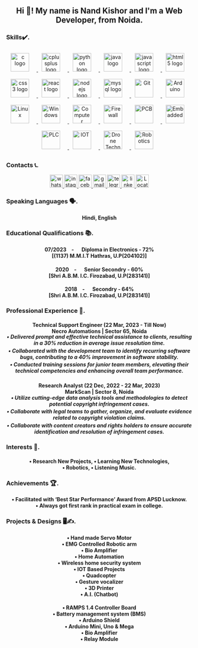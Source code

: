 <h2 align="center">Hi 👋! My name is Nand Kishor and I'm a Web Developer, from Noida.</h2>

###

<div align="center">
    <h3 align="left">Skills✔️.</h3>
    <a href="https://www.learn-c.org/" target="_blank">
        <img src="https://cdn.jsdelivr.net/gh/devicons/devicon/icons/c/c-original.svg"
            style="margin: 10px;margin-right: 20px;" height="50" alt="c logo" />
    </a>
    <a href="https://isocpp.org/" target="_blank">
        <img src="https://cdn.jsdelivr.net/gh/devicons/devicon/icons/cplusplus/cplusplus-original.svg"
            style="margin: 10px;margin-right: 20px;" height="50" alt="cplusplus logo" />
    </a>
    <a href="https://www.python.org/" target="_blank">
        <img src="https://cdn.jsdelivr.net/gh/devicons/devicon/icons/python/python-original.svg"
            style="margin: 10px;margin-right: 20px;" height="50" alt="python logo" />
    </a>
    <a href="https://docs.oracle.com/javase/8/docs/api/" target="_blank">
        <img src="https://cdn.jsdelivr.net/gh/devicons/devicon/icons/java/java-original.svg"
            style="margin: 10px;margin-right: 20px;" height="50" alt="java logo" />
    </a>
    <a href="https://developer.mozilla.org/en-US/docs/Web/JavaScript" target="_blank">
        <img src="https://cdn.jsdelivr.net/gh/devicons/devicon/icons/javascript/javascript-original.svg"
            style="margin: 10px;margin-right: 20px;" height="50" alt="javascript logo" />
    </a>
    <a href="https://html.com/" target="_blank">
        <img src="https://cdn.jsdelivr.net/gh/devicons/devicon/icons/html5/html5-original.svg"
            style="margin: 10px;margin-right: 20px;" height="50" alt="html5 logo" />
    </a>
    <a href="https://developer.mozilla.org/en-US/docs/Web/CSS" target="_blank">
        <img src="https://cdn.jsdelivr.net/gh/devicons/devicon/icons/css3/css3-original.svg"
            style="margin: 10px;margin-right: 20px;" height="50" alt="css3 logo" />
    </a>
    <a href="https://legacy.reactjs.org/" target="_blank">
        <img src="https://cdn.jsdelivr.net/gh/devicons/devicon/icons/react/react-original.svg"
            style="margin: 10px;margin-right: 20px;" height="50" alt="react logo" />
    </a>
    <a href="https://nodejs.org/en/learn/getting-started/introduction-to-nodejs" target="_blank">
        <img src="https://cdn.jsdelivr.net/gh/devicons/devicon/icons/nodejs/nodejs-original.svg"
            style="margin: 10px;margin-right: 20px;" height="50" alt="nodejs logo" />
    </a>
    <a href="https://dev.mysql.com/doc/" target="_blank">
        <img src="https://cdn.jsdelivr.net/gh/devicons/devicon/icons/mysql/mysql-original.svg"
            style="margin: 10px;margin-right: 20px;" height="50" alt="mysql logo" />
    </a>
    <a href="https://github.com/" target="_blank"><img style="margin: 10px;margin-right: 20px;"
            src="https://profilinator.rishav.dev/skills-assets/git-scm-icon.svg" height="50" alt="Git" />
    </a>
    <a href="https://www.arduino.cc/" target="_blank"><img style="margin: 10px;margin-right: 20px;"
            src="https://profilinator.rishav.dev/skills-assets/arduino.png" height="50" alt="Arduino" />
    </a>
    <a href="https://www.linux.org/" target="_blank"><img style="margin: 10px;margin-right: 20px;"
            src="https://profilinator.rishav.dev/skills-assets/linux-original.svg" height="50" alt="Linux" />
    </a>
    <a href="https://learn.microsoft.com/en-in/docs/" target="_blank"><img style="margin: 10px;margin-right: 20px;"
            src="https://seeklogo.com/images/W/windows-10-icon-logo-5BC5C69712-seeklogo.com.png" height="50"
            alt="Windows" />
    </a>
    <a href="https://www.geeksforgeeks.org/basics-computer-networking/" target="_blank"><img
            style="margin: 10px;margin-right: 20px;" src="https://freepngimg.com/save/16454-networking-png/800x600"
            height="50" alt="Computer Networking" />
    </a>
    <a href="https://www.cisco.com/c/en_in/products/security/firewalls/what-is-a-firewall.html" target="_blank"><img
            style="margin: 10px;margin-right: 20px;"
            src="https://upload.wikimedia.org/wikipedia/commons/5/5b/Firewall.png" height="50" alt="Firewall" />
    </a>
    <a href="https://resources.altium.com/design-documentation" target="_blank"><img
            style="margin: 10px;margin-right: 20px;"
            src="https://img.freepik.com/free-vector/circuit-board-isometric-concept_1284-15916.jpg" height="50"
            alt="PCB" />
    </a>
    <a href="https://www.spiceworks.com/tech/tech-general/articles/what-are-embedded-systems/" target="_blank"><img
            style="margin: 10px;margin-right: 20px;"
            src="https://media.geeksforgeeks.org/wp-content/uploads/20230207165358/System.png" height="50"
            alt="Embadded" />
    </a>
    <a href="https://www.polycase.com/techtalk/electronics-tips/what-is-a-programmable-logic-controller.html"
        target="_blank"><img style="margin: 10px;margin-right: 20px;"
            src="https://www.maplesystems.com/Content/Images/LandingPages/PLC-Maple-Modular_H1.webp" height="50"
            alt="PLC" />
    </a>
    <a href="https://builtin.com/internet-things" target="_blank"><img style="margin: 10px;margin-right: 20px;"
            src="https://www.pngitem.com/pimgs/b/360-3600842_internet-of-things-iot-device-icon-transparent-hd.png"
            height="50" alt="IOT" />
    </a>
    <a href="https://www.croptracker.com/blog/drone-technology-in-agriculture.html" target="_blank"><img
            style="margin: 10px;margin-right: 20px;" src="https://static.vecteezy.com/system/resources/thumbnails/016/475/401/small/transparent-drone-uav-in-flight-png.png" height="50"
            alt="Drone Technology" />
    </a>
    <a href="https://ifr.org/" target="_blank"><img style="margin: 10px;margin-right: 20px;"
            src="https://robodk.com/robot/img/Annin-Robotics-AR4-robot.png" height="50" alt="Robotics" />
    </a>
</div>

###


<div align="center">
    <h3 align="left">Contacts 📞.</h3>
    <a href="https://wa.me/+919548936099" target="_blank">
        <img src="https://img.shields.io/static/v1?message=Whatsapp&logo=whatsapp&label=&color=25D366&logoColor=white&labelColor=&style=for-the-badge"
            height="35" alt="whatsapp logo" />
    </a>
    <a href="https://www.instagram.com/kishor_yadav_3000?utm_source=qr" target="_blank">
        <img src="https://img.shields.io/static/v1?message=Instagram&logo=instagram&label=&color=E4405F&logoColor=white&labelColor=&style=for-the-badge"
            height="35" alt="instagram logo" />
    </a>
    <a href="https://www.facebook.com/share/4M5E9aRKSvktW2d6/?mibextid=qi2Omg" target="_blank">
        <img src="https://img.shields.io/static/v1?message=Facebook&logo=facebook&label=&color=1877F2&logoColor=white&labelColor=&style=for-the-badge"
            height="35" alt="facebook logo" />
    </a>
    <a href="mailto:nandkishor180720@gmail.com" target="_blank">
        <img src="https://img.shields.io/static/v1?message=Gmail&logo=gmail&label=&color=D14836&logoColor=white&labelColor=&style=for-the-badge"
            height="35" alt="gmail logo" />
    </a>
    <a href="https://t.me/nandkishor_3000" target="_">
        <img src="https://img.shields.io/static/v1?message=Telegram&logo=telegram&label=&color=2CA5E0&logoColor=white&labelColor=&style=for-the-badge"
            height="35" alt="telegram logo" />
    </a>
    <a href="https://www.linkedin.com/in/nand-kishor-yadav-160935238" target="_blank">
        <img src="https://img.shields.io/static/v1?message=LinkedIn&logo=linkedin&label=&color=0077B5&logoColor=white&labelColor=&style=for-the-badge"
            height="35" alt="linkedin logo" />
    </a>
    <a href="https://maps.app.goo.gl/SKwGdqqEessn3obt7" target="_blank">
        <img src="https://img.shields.io/static/v1?message=Location&logo=location&label=&color=575a65&logoColor=white&labelColor=&style=for-the-badge"
            height="35" alt="Location logo" />
    </a>
</div>

###

<div align="center">
    <h3 align="left">Speaking Languages 🗣.</h3>
    <h4 align="center">Hindi, English</h4>
</div>

###

<div align="center">
    <h3 align="left">Educational Qualifications 📚.</h3>
    <h4 align="center">07/2023&emsp;- &emsp; Diploma in Electronics - 72% <br>[(1137) M.M.I.T Hathras, U.P(204102)]
    </h4>
    <h4 align="center">2020&emsp;- &emsp; Senior Secondry - 60% <br>[Shri A.B.M. I.C. Firozabad, U.P(283141)]</h4>
    <h4 align="center">2018&emsp;- &emsp; Secondry - 64% <br>[Shri A.B.M. I.C. Firozabad, U.P(283141)]</h4>
</div>

###

<div align="center">
    <h3 align="left">Professional Experience 🤝.</h3>
    <h4 align="center">Technical Support Engineer (22 Mar, 2023 - Till Now) <br>Necro Automations | Sector 65, Noida
    </h4>
    <h5 align="center" style="margin-top: -20px;">• Delivered prompt and effective technical assistance to clients,
        resulting in a 30% reduction in average issue resolution time.</h5>
    <h5 align="center" style="margin-top: -20px;">• Collaborated with the development team to identify recurring
        software bugs, contributing to a 40% improvement in software stability.</h5>
    <h5 align="center" style="margin-top: -20px;">• Conducted training sessions for junior team members, elevating
        their technical competencies and enhancing overall team performance.</h5>
    <h4 align="center">Research Analyst (22 Dec, 2022 - 22 Mar, 2023) <br>MarkScan | Sector 8, Noida</h4>
    <h5 align="center" style="margin-top: -20px;">• Utilize cutting-edge data analysis tools and methodologies to
        detect potential copyright infringement cases.</h5>
    <h5 align="center" style="margin-top: -20px;">• Collaborate with legal teams to gather, organize, and evaluate
        evidence related to copyright violation claims.</h5>
    <h5 align="center" style="margin-top: -20px;">• Collaborate with content creators and rights holders to ensure
        accurate identification and resolution of infringement cases.</h5>
</div>

###

<div align="center">
    <h3 align="left">Interests 🥰.</h3>
    <h4 align="center">• Research New Projects, • Learning New Technologies,<br> • Robotics, • Listening Music.</h4>
</div>

###

<div align="center">
    <h3 align="left">Achievements 🏆.</h3>
    <h4 align="center">• Facilitated with ‘Best Star Performance’ Award from APSD Lucknow. <br>• Always got first
        rank in practical exam in college.</h4>
</div>

###

<div align="center">
    <h3 align="left">Projects & Designs 🖥️✍.</h3>
    <h4 align="center">• Hand made Servo Motor <br>• EMG Controlled Robotic arm <br>• Bio Amplifier <br>• Home
        Automation
        <br>• Wireless home security system <br>• IOT Based Projects <br>• Quadcopter <br>• Gesture vocalizer <br>•
        3D Printer <br>• A.I. (Chatbot)
    </h4>
    <h4 align="center">• RAMPS 1.4 Controller Board <br>• Battery management system (BMS) <br>• Arduino Shield
        <br>• Arduino Mini, Uno & Mega <br>• Bio Amplifier <br>• Relay Module
    </h4>
